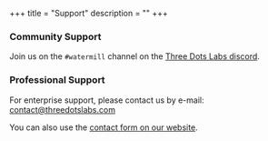 +++
title = "Support"
description = ""
+++

### Community Support

Join us on the `#watermill` channel on the [Three Dots Labs discord](https://discord.gg/QV6VFg4YQE).

### Professional Support

For enterprise support, please contact us by e-mail: contact@threedotslabs.com

You can also use the [contact form on our website](https://threedots.tech/contact/?utm_source=watermill-docs).
